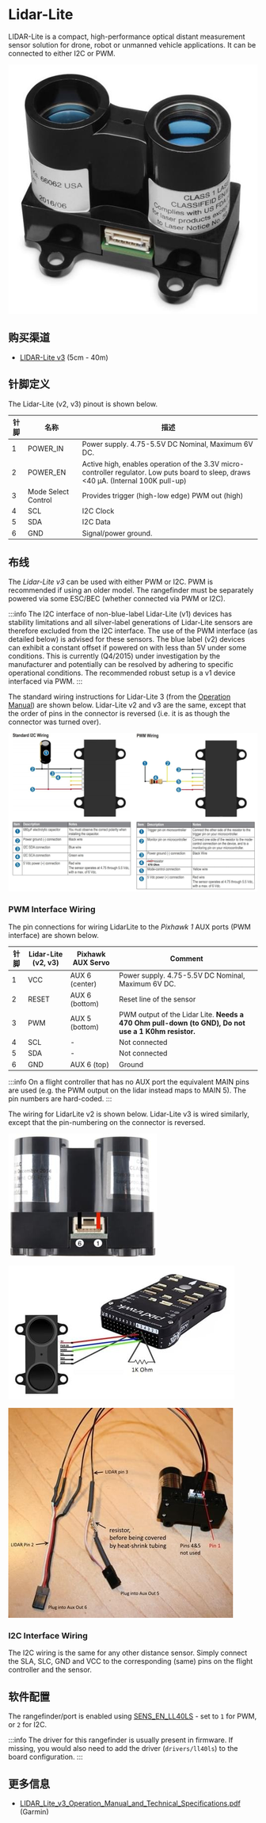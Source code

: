 # Lidar-Lite

LIDAR-Lite is a compact, high-performance optical distant measurement sensor solution for drone, robot or unmanned vehicle applications. It can be connected to either I2C or PWM.

![LidarLite v3](../../assets/hardware/sensors/lidar_lite/lidar_lite_v3.jpg)

## 购买渠道

- [LIDAR-Lite v3](https://buy.garmin.com/en-AU/AU/p/557294) (5cm - 40m)

## 针脚定义

The Lidar-Lite (v2, v3) pinout is shown below.

| 针脚 | 名称                            | 描述                                                                                                                                                                                                                                |
| -- | ----------------------------- | --------------------------------------------------------------------------------------------------------------------------------------------------------------------------------------------------------------------------------- |
| 1  | POWER_IN | Power supply. 4.75-5.5V DC Nominal, Maximum 6V DC.                                                                                                                |
| 2  | POWER_EN | Active high, enables operation of the 3.3V micro-controller regulator. Low puts board to sleep, draws <40 μA. (Internal 100K pull-up) |
| 3  | Mode Select Control           | Provides trigger (high-low edge) PWM out (high)                                                                                                                                             |
| 4  | SCL                           | I2C Clock                                                                                                                                                                                                                         |
| 5  | SDA                           | I2C Data                                                                                                                                                                                                                          |
| 6  | GND                           | Signal/power ground.                                                                                                                                                                                              |

## 布线

The _Lidar-Lite v3_ can be used with either PWM or I2C.
PWM is recommended if using an older model.
The rangefinder must be separately powered via some ESC/BEC (whether connected via PWM or I2C).

:::info
The I2C interface of non-blue-label Lidar-Lite (v1) devices has stability limitations and all silver-label generations of Lidar-Lite sensors are therefore excluded from the I2C interface.
The use of the PWM interface (as detailed below) is advised for these sensors.
The blue label (v2) devices can exhibit a constant offset if powered on with less than 5V under some conditions.
This is currently (Q4/2015) under investigation by the manufacturer and potentially can be resolved by adhering to specific operational conditions.
The recommended robust setup is a v1 device interfaced via PWM.
:::

The standard wiring instructions for Lidar-Lite 3 (from the [Operation Manual](http://static.garmin.com/pumac/LIDAR_Lite_v3_Operation_Manual_and_Technical_Specifications.pdf)) are shown below.
Lidar-Lite v2 and v3 are the same, except that the order of pins in the connector is reversed (i.e. it is as though the connector was turned over).

![LidarLite v3 - Standard Wiring from Garmin Specification](../../assets/hardware/sensors/lidar_lite/lidar_lite2_standard_wiring_spec.jpg)

### PWM Interface Wiring

The pin connections for wiring LidarLite to the _Pixhawk 1_ AUX ports (PWM interface) are shown below.

| 针脚 | Lidar-Lite (v2, v3) | Pixhawk AUX Servo                 | Comment                                                                                                                                                |
| -- | -------------------------------------- | --------------------------------- | ------------------------------------------------------------------------------------------------------------------------------------------------------ |
| 1  | VCC                                    | AUX 6 (center) | Power supply. 4.75-5.5V DC Nominal, Maximum 6V DC.                                     |
| 2  | RESET                                  | AUX 6 (bottom) | Reset line of the sensor                                                                                                                               |
| 3  | PWM                                    | AUX 5 (bottom) | PWM output of the Lidar Lite. **Needs a 470 Ohm pull-down (to GND), Do not use a 1 K0hm resistor.** |
| 4  | SCL                                    | -                                 | Not connected                                                                                                                                          |
| 5  | SDA                                    | -                                 | Not connected                                                                                                                                          |
| 6  | GND                                    | AUX 6 (top)    | Ground                                                                                                                                                 |

:::info
On a flight controller that has no AUX port the equivalent MAIN pins are used (e.g. the PWM output on the lidar instead maps to MAIN 5).
The pin numbers are hard-coded.
:::

The wiring for LidarLite v2 is shown below.
Lidar-Lite v3 is wired similarly, except that the pin-numbering on the connector is reversed.

![Lidar Lite 2 Interface wiring](../../assets/hardware/sensors/lidar_lite/lidar_lite_2_interface_wiring.jpg)

![Lidar Lite 2 Interface wiring](../../assets/hardware/sensors/lidar_lite/lidarlite_wiring_scheme_pixhawk.jpg)

![Lidar Lite 2 pins/cabling](../../assets/hardware/sensors/lidar_lite/lidarlite_wiring_pins_cables.jpg)

### I2C Interface Wiring

The I2C wiring is the same for any other distance sensor.
Simply connect the SLA, SLC, GND and VCC to the corresponding (same) pins on the flight controller and the sensor.

## 软件配置

The rangefinder/port is enabled using [SENS_EN_LL40LS](../advanced_config/parameter_reference.md#SENS_EN_LL40LS) - set to `1` for PWM, or `2` for I2C.

:::info
The driver for this rangefinder is usually present in firmware.
If missing, you would also need to add the driver (`drivers/ll40ls`) to the board configuration.
:::

## 更多信息

- [LIDAR_Lite_v3_Operation_Manual_and_Technical_Specifications.pdf](http://static.garmin.com/pumac/LIDAR_Lite_v3_Operation_Manual_and_Technical_Specifications.pdf) (Garmin)
